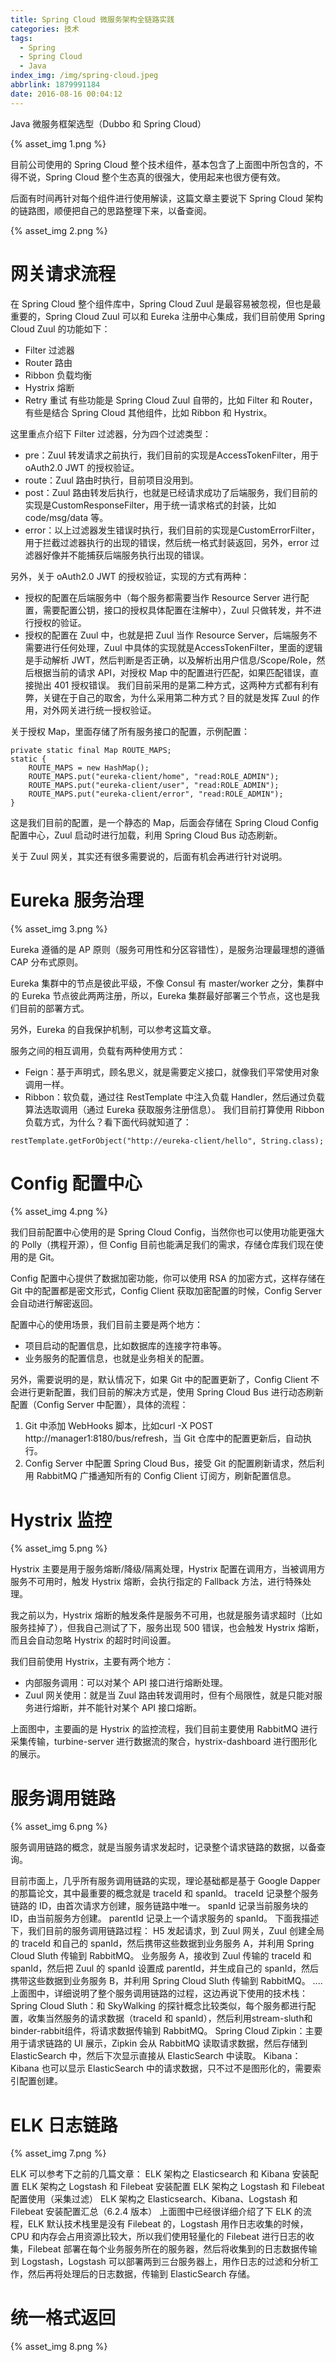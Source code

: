 ```yaml
---
title: Spring Cloud 微服务架构全链路实践
categories: 技术
tags:
  - Spring
  - Spring Cloud
  - Java
index_img: /img/spring-cloud.jpeg
abbrlink: 1879991184
date: 2016-08-16 00:04:12
---
```


Java 微服务框架选型（Dubbo 和 Spring Cloud）

{% asset_img 1.png %}

目前公司使用的 Spring Cloud 整个技术组件，基本包含了上面图中所包含的，不得不说，Spring Cloud 整个生态真的很强大，使用起来也很方便有效。

后面有时间再针对每个组件进行使用解读，这篇文章主要说下 Spring Cloud 架构的链路图，顺便把自己的思路整理下来，以备查阅。

{% asset_img 2.png %}

# 网关请求流程

在 Spring Cloud 整个组件库中，Spring Cloud Zuul 是最容易被忽视，但也是最重要的，Spring Cloud Zuul 可以和 Eureka 注册中心集成，我们目前使用 Spring Cloud Zuul 的功能如下：
- Filter 过滤器
- Router 路由
- Ribbon 负载均衡
- Hystrix 熔断
- Retry 重试
有些功能是 Spring Cloud Zuul 自带的，比如 Filter 和 Router，有些是结合 Spring Cloud 其他组件，比如 Ribbon 和 Hystrix。

这里重点介绍下 Filter 过滤器，分为四个过滤类型：
- pre：Zuul 转发请求之前执行，我们目前的实现是AccessTokenFilter，用于 oAuth2.0 JWT 的授权验证。
- route：Zuul 路由时执行，目前项目没用到。
- post：Zuul 路由转发后执行，也就是已经请求成功了后端服务，我们目前的实现是CustomResponseFilter，用于统一请求格式的封装，比如 code/msg/data 等。
- error：以上过滤器发生错误时执行，我们目前的实现是CustomErrorFilter，用于拦截过滤器执行的出现的错误，然后统一格式封装返回，另外，error 过滤器好像并不能捕获后端服务执行出现的错误。

另外，关于 oAuth2.0 JWT 的授权验证，实现的方式有两种：
- 授权的配置在后端服务中（每个服务都需要当作 Resource Server 进行配置，需要配置公钥，接口的授权具体配置在注解中），Zuul 只做转发，并不进行授权的验证。
- 授权的配置在 Zuul 中，也就是把 Zuul 当作 Resource Server，后端服务不需要进行任何处理，Zuul 中具体的实现就是AccessTokenFilter，里面的逻辑是手动解析 JWT，然后判断是否正确，以及解析出用户信息/Scope/Role，然后根据当前的请求 API，对授权 Map 中的配置进行匹配，如果匹配错误，直接抛出 401 授权错误。
我们目前采用的是第二种方式，这两种方式都有利有弊，关键在于自己的取舍，为什么采用第二种方式？目的就是发挥 Zuul 的作用，对外网关进行统一授权验证。

关于授权 Map，里面存储了所有服务接口的配置，示例配置：
```
private static final Map ROUTE_MAPS;
static {
    ROUTE_MAPS = new HashMap();
    ROUTE_MAPS.put("eureka-client/home", "read:ROLE_ADMIN");
    ROUTE_MAPS.put("eureka-client/user", "read:ROLE_ADMIN");
    ROUTE_MAPS.put("eureka-client/error", "read:ROLE_ADMIN");
}
```


这是我们目前的配置，是一个静态的 Map，后面会存储在 Spring Cloud Config 配置中心，Zuul 启动时进行加载，利用 Spring Cloud Bus 动态刷新。

关于 Zuul 网关，其实还有很多需要说的，后面有机会再进行针对说明。

# Eureka 服务治理

{% asset_img 3.png %}

Eureka 遵循的是 AP 原则（服务可用性和分区容错性），是服务治理最理想的遵循 CAP 分布式原则。

Eureka 集群中的节点是彼此平级，不像 Consul 有 master/worker 之分，集群中的 Eureka 节点彼此两两注册，所以，Eureka 集群最好部署三个节点，这也是我们目前的部署方式。

另外，Eureka 的自我保护机制，可以参考这篇文章。

服务之间的相互调用，负载有两种使用方式：
- Feign：基于声明式，顾名思义，就是需要定义接口，就像我们平常使用对象调用一样。
- Ribbon：软负载，通过往 RestTemplate 中注入负载 Handler，然后通过负载算法选取调用（通过 Eureka 获取服务注册信息）。
我们目前打算使用 Ribbon 负载方式，为什么？看下面代码就知道了：

```
restTemplate.getForObject("http://eureka-client/hello", String.class);
```

# Config 配置中心

{% asset_img 4.png %}

我们目前配置中心使用的是 Spring Cloud Config，当然你也可以使用功能更强大的 Polly（携程开源），但 Config 目前也能满足我们的需求，存储仓库我们现在使用的是 Git。

Config 配置中心提供了数据加密功能，你可以使用 RSA 的加密方式，这样存储在 Git 中的配置都是密文形式，Config Client 获取加密配置的时候，Config Server 会自动进行解密返回。

配置中心的使用场景，我们目前主要是两个地方：

- 项目启动的配置信息，比如数据库的连接字符串等。
- 业务服务的配置信息，也就是业务相关的配置。

另外，需要说明的是，默认情况下，如果 Git 中的配置更新了，Config Client 不会进行更新配置，我们目前的解决方式是，使用 Spring Cloud Bus 进行动态刷新配置（Config Server 中配置），具体的流程：
1. Git 中添加 WebHooks 脚本，比如curl -X POST http://manager1:8180/bus/refresh，当 Git 仓库中的配置更新后，自动执行。
2. Config Server 中配置 Spring Cloud Bus，接受 Git 的配置刷新请求，然后利用 RabbitMQ 广播通知所有的 Config Client 订阅方，刷新配置信息。

# Hystrix 监控

{% asset_img 5.png %}

Hystrix 主要是用于服务熔断/降级/隔离处理，Hystrix 配置在调用方，当被调用方服务不可用时，触发 Hystrix 熔断，会执行指定的 Fallback 方法，进行特殊处理。

我之前以为，Hystrix 熔断的触发条件是服务不可用，也就是服务请求超时（比如服务挂掉了），但我自己测试了下，服务出现 500 错误，也会触发 Hystrix 熔断，而且会自动忽略 Hystrix 的超时时间设置。

我们目前使用 Hystrix，主要有两个地方：
- 内部服务调用：可以对某个 API 接口进行熔断处理。
- Zuul 网关使用：就是当 Zuul 路由转发调用时，但有个局限性，就是只能对服务进行熔断，并不能针对某个 API 接口熔断。

上面图中，主要画的是 Hystrix 的监控流程，我们目前主要使用 RabbitMQ 进行采集传输，turbine-server 进行数据流的聚合，hystrix-dashboard 进行图形化的展示。

# 服务调用链路

{% asset_img 6.png %}

服务调用链路的概念，就是当服务请求发起时，记录整个请求链路的数据，以备查询。

目前市面上，几乎所有服务调用链路的实现，理论基础都是基于 Google Dapper 的那篇论文，其中最重要的概念就是 traceId 和 spanId。
traceId 记录整个服务链路的 ID，由首次请求方创建，服务链路中唯一。
spanId 记录当前服务块的 ID，由当前服务方创建。
parentId 记录上一个请求服务的 spanId。
下面我描述下，我们目前的服务调用链路过程：
H5 发起请求，到 Zuul 网关，Zuul 创建全局的 traceId 和自己的 spanId，然后携带这些数据到业务服务 A，并利用 Spring Cloud Sluth 传输到 RabbitMQ。
业务服务 A，接收到 Zuul 传输的 traceId 和 spanId，然后把 Zuul 的 spanId 设置成 parentId，并生成自己的 spanId，然后携带这些数据到业务服务 B，并利用 Spring Cloud Sluth 传输到 RabbitMQ。
....
上面图中，详细说明了整个服务调用链路的过程，这边再说下使用的技术栈：
Spring Cloud Sluth：和 SkyWalking 的探针概念比较类似，每个服务都进行配置，收集当然服务的请求数据（traceId 和 spanId），然后利用stream-sluth和binder-rabbit组件，将请求数据传输到 RabbitMQ。
Spring Cloud Zipkin：主要用于请求链路的 UI 展示，Zipkin 会从 RabbitMQ 读取请求数据，然后存储到 ElasticSearch 中，然后下次显示直接从 ElasticSearch 中读取。
Kibana：Kibana 也可以显示 ElasticSearch 中的请求数据，只不过不是图形化的，需要索引配置创建。

# ELK 日志链路

{% asset_img 7.png  %}

ELK 可以参考下之前的几篇文章：
ELK 架构之 Elasticsearch 和 Kibana 安装配置
ELK 架构之 Logstash 和 Filebeat 安装配置
ELK 架构之 Logstash 和 Filebeat 配置使用（采集过滤）
ELK 架构之 Elasticsearch、Kibana、Logstash 和 Filebeat 安装配置汇总（6.2.4 版本）
上面图中已经很详细介绍了下 ELK 的流程，ELK 默认技术栈里是没有 Filebeat 的，Logstash 用作日志收集的时候，CPU 和内存会占用资源比较大，所以我们使用轻量化的 Filebeat 进行日志的收集，Filebeat 部署在每个业务服务所在的服务器，然后将收集到的日志数据传输到 Logstash，Logstash 可以部署两到三台服务器上，用作日志的过滤和分析工作，然后再将处理后的日志数据，传输到 ElasticSearch 存储。

# 统一格式返回

{% asset_img 8.png %}

